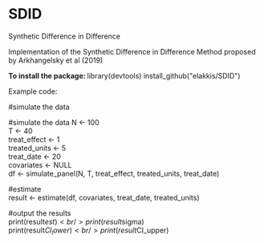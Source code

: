 # SDID
Synthetic Difference in Difference

Implementation of the Synthetic Difference in Difference Method proposed by Arkhangelsky et al (2019)


<b> To install the package: </b>
library(devtools)
install_github("elakkis/SDID")



Example code:


#simulate the data


#simulate the data
N <- 100  <br />
T <- 40 <br />
treat_effect <- 1 <br />
treated_units <- 5<br />
treat_date <- 20<br />
covariates <- NULL<br />
df <- simulate_panel(N, T, treat_effect, treated_units, treat_date)<br />

#estimate<br />
result <- estimate(df, covariates, treat_date, treated_units)<br />


#output the results<br />
print(result$est)<br />
print(result$sigma)<br />
print(result$CI_lower)<br />
print(result$CI_upper)<br />
